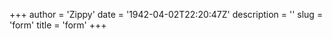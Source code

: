 +++
author = 'Zippy'
date = '1942-04-02T22:20:47Z'
description = ''
slug = 'form'
title = 'form'
+++

